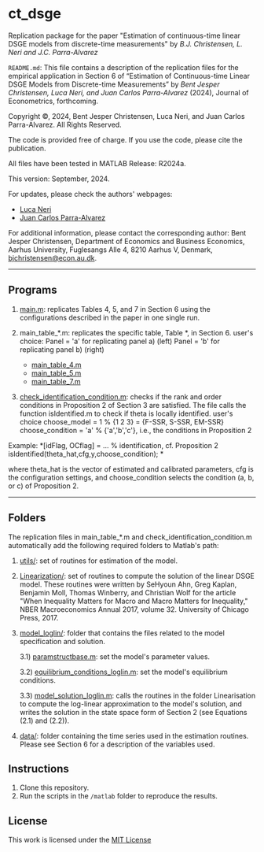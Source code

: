 # ct_dsge
Replication package for the paper "Estimation of continuous-time linear DSGE models from discrete-time measurements" by *B.J. Christensen, L. Neri and J.C. Parra-Alvarez*

`README.md`: This file contains a description of the replication files for the empirical application in Section 6 of “Estimation of Continuous-time Linear DSGE Models from Discrete-time Measurements”  by *Bent Jesper Christensen, Luca Neri, and Juan Carlos Parra-Alvarez* (2024), Journal of Econometrics, forthcoming. 

Copyright ©, 2024, Bent Jesper Christensen, Luca Neri, and Juan Carlos Parra-Alvarez. All Rights Reserved.

The code is provided free of charge. If you use the code, please cite the publication. 			

All files have been tested in MATLAB Release: R2024a.

This version: September, 2024. 

For updates, please check the authors' webpages: 
- [Luca Neri](https://www.lneri.com)
- [Juan Carlos Parra-Alvarez](https://jcparra-alvarez.weebly.com)

For additional information, please contact the corresponding author: Bent Jesper Christensen, Department of Economics and Business Economics, Aarhus University, Fuglesangs Alle 4, 8210 Aarhus V, Denmark, [bjchristensen@econ.au.dk](mailto:bjchristensen@econ.au.dk).

***
## Programs
1) [main.m](main.m): replicates Tables 4, 5, and 7 in Section 6 using the configurations described in the paper in one single run.

2) main_table_*.m: replicates the specific table, Table *, in Section 6. 
		user's choice:
			Panel = 'a' for replicating panel a) (left)
			Panel = 'b' for replicating panel b) (right)
	- [main_table_4.m](main_table_4.m)
	- [main_table_5.m](main_table_5.m)
 	- [main_table_7.m](main_table_7.m)	


3) [check_identification_condition.m](check_identification_condition.m): checks if the rank and order conditions in Proposition 2 of Section 3 are satisfied. The file calls the function isIdentified.m to check if theta is locally identified.
		user's choice 
			choose_model = 1 % {1 2 3} = {F-SSR, S-SSR, EM-SSR}
			choose_condition = 'a' % {'a','b','c'}, i.e., the conditions in Proposition 2

Example:
	*[idFlag, OCflag] = ... % identification, cf. Proposition 2
        		isIdentified(theta_hat,cfg,y,choose_condition); *

where theta_hat is the vector of estimated and calibrated parameters, cfg is the configuration settings, and choose_condition selects the condition (a, b, or c) of Proposition 2.

***
## Folders
The replication files in main_table_*.m and check_identification_condition.m automatically add the following required folders to Matlab's path:

1) [utils/](utils/): set of routines for estimation of the model. 

2) [Linearization/](Linearization/): set of routines to compute the solution of the linear DSGE model. These routines were written by SeHyoun Ahn, Greg Kaplan, Benjamin Moll, Thomas Winberry, and Christian Wolf for the article "When Inequality Matters for Macro and Macro Matters for Inequality," NBER Macroeconomics Annual 2017, volume 32. University of Chicago Press, 2017.

3) [model_loglin/](model_loglin/): folder that contains the files related to the model specification and solution. 

	3.1) [paramstructbase.m](model_loglin/paramstructurebase.m): set the model's parameter values.

	3.2) [equilibrium_conditions_loglin.m](model_loglin/equilibrium_condtions_loglin.m): set the model's equilibrium conditions.

	3.3) [model_solution_loglin.m](model_loglin/model_solution_loglin.m): calls the routines in the folder Linearisation to compute the log-linear approximation to the model's solution, 	and writes the solution in the state space form of Section 2 (see Equations (2.1) and (2.2)).

4) [data/](data/): folder containing the time series used in the estimation routines. Please see Section 6 for a description of the variables used. 

## Instructions
1. Clone this repository.
2. Run the scripts in the `/matlab` folder to reproduce the results.

## License
This work is licensed under the [MIT License](LICENSE)
 
